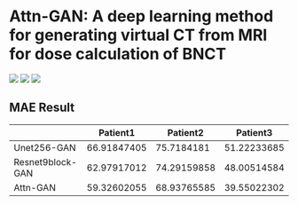 # Attn-GAN: A deep learning method for generating virtual CT from MRI for dose calculation of BNCT
![](https://shengbucket.oss-cn-hangzhou.aliyuncs.com/pics/L2bHi.jpg)
![](https://shengbucket.oss-cn-hangzhou.aliyuncs.com/pics/BLtPk.jpg)
![](https://shengbucket.oss-cn-hangzhou.aliyuncs.com/pics/BmDPs.jpg)

## MAE Result
|                  | Patient1    | Patient2    | Patient3    |
| ---------------- | ----------- | ----------- | ----------- |
| Unet256-GAN      | 66.91847405 | 75.7184181  | 51.22233685 |
| Resnet9block-GAN | 62.97917012 | 74.29159858 | 48.00514584 |
| Attn-GAN         | 59.32602055 | 68.93765585 | 39.55022302 |
